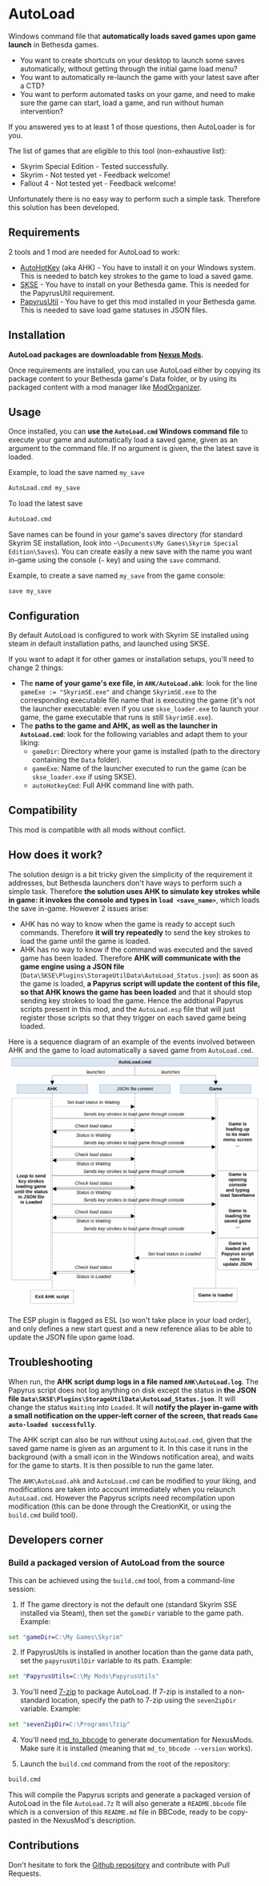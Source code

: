 # AutoLoad

Windows command file that **automatically loads saved games upon game launch** in Bethesda games.

* You want to create shortcuts on your desktop to launch some saves automatically, without getting through the initial game load menu?
* You want to automatically re-launch the game with your latest save after a CTD?
* You want to perform automated tasks on your game, and need to make sure the game can start, load a game, and run without human intervention?

If you answered yes to at least 1 of those questions, then AutoLoader is for you.

The list of games that are eligible to this tool (non-exhaustive list):
* Skyrim Special Edition - Tested successfully.
* Skyrim - Not tested yet - Feedback welcome!
* Fallout 4 - Not tested yet - Feedback welcome!

Unfortunately there is no easy way to perform such a simple task. Therefore this solution has been developed.

## Requirements

2 tools and 1 mod are needed for AutoLoad to work:
* [AutoHotKey](https://www.autohotkey.com/) (aka AHK) - You have to install it on your Windows system. This is needed to batch key strokes to the game to load a saved game.
* [SKSE](https://skse.silverlock.org/) - You have to install on your Bethesda game. This is needed for the PapyrusUtil requirement.
* [PapyrusUtil](https://www.nexusmods.com/skyrimspecialedition/mods/13048) - You have to get this mod installed in your Bethesda game. This is needed to save load game statuses in JSON files.

## Installation

**AutoLoad packages are downloadable from [Nexus Mods](https://www.nexusmods.com/skyrimspecialedition/mods/41478).**

Once requirements are installed, you can use AutoLoad either by copying its package content to your Bethesda game's Data folder, or by using its packaged content with a mod manager like [ModOrganizer](https://www.nexusmods.com/skyrimspecialedition/mods/6194).

## Usage

Once installed, you can **use the `AutoLoad.cmd` Windows command file** to execute your game and automatically load a saved game, given as an argument to the command file.
If no argument is given, the the latest save is loaded.

Example, to load the save named `my_save`
```bat
AutoLoad.cmd my_save
```

To load the latest save
```bat
AutoLoad.cmd
```

Save names can be found in your game's saves directory (for standard Skyrim SE installation, look into `~\Documents\My Games\Skyrim Special Edition\Saves`).
You can create easily a new save with the name you want in-game using the console (`~` key) and using the `save` command.

Example, to create a save named `my_save` from the game console:
```
save my_save
```

## Configuration

By default AutoLoad is configured to work with Skyrim SE installed using steam in default installation paths, and launched using SKSE.

If you want to adapt it for other games or installation setups, you'll need to change 2 things:
* The **name of your game's exe file, in `AHK/AutoLoad.ahk`**: look for the line `gameExe := "SkyrimSE.exe"` and change `SkyrimSE.exe` to the corresponding executable file name that is executing the game (it's not the launcher executable: even if you use `skse_loader.exe` to launch your game, the game executable that runs is still `SkyrimSE.exe`).
* The **paths to the game and AHK, as well as the launcher in `AutoLoad.cmd`**: look for the following variables and adapt them to your liking:
  * `gameDir`: Directory where your game is installed (path to the directory containing the `Data` folder).
  * `gameExe`: Name of the launcher executed to run the game (can be `skse_loader.exe` if using SKSE).
  * `autoHotkeyCmd`: Full AHK command line with path.

## Compatibility

This mod is compatible with all mods without conflict.

## How does it work?

The solution design is a bit tricky given the simplicity of the requirement it addresses, but Bethesda launchers don't have ways to perform such a simple task.
Therefore **the solution uses AHK to simulate key strokes while in game: it invokes the console and types in `load <save_name>`**, which loads the save in-game.
However 2 issues arise:
* AHK has no way to know when the game is ready to accept such commands. Therefore **it will try repeatedly** to send the key strokes to load the game until the game is loaded.
* AHK has no way to know if the command was executed and the saved game has been loaded. Therefore **AHK will communicate with the game engine using a JSON file** (`Data\SKSE\Plugins\StorageUtilData\AutoLoad_Status.json`): as soon as the game is loaded, **a Papyrus script will update the content of this file, so that AHK knows the game has been loaded** and that it should stop sending key strokes to load the game. Hence the addtional Papyrus scripts present in this mod, and the `AutoLoad.esp` file that will just register those scripts so that they trigger on each saved game being loaded.

Here is a sequence diagram of an example of the events involved between AHK and the game to load automatically a saved game from `AutoLoad.cmd`.
![Sequence diagram](https://raw.githubusercontent.com/Muriel-Salvan/AutoLoad/master/docs/sequence.png)

The ESP plugin is flagged as ESL (so won't take place in your load order), and only defines a new start quest and a new reference alias to be able to update the JSON file upon game load.

## Troubleshooting

When run, the **AHK script dump logs in a file named `AHK\AutoLoad.log`**.
The Papyrus script does not log anything on disk except the status in **the JSON file `Data\SKSE\Plugins\StorageUtilData\AutoLoad_Status.json`**. It will change the status `Waiting` into `Loaded`. It will **notify the player in-game with a small notification on the upper-left corner of the screen, that reads `Game auto-loaded successfully`**.

The AHK script can also be run without using `AutoLoad.cmd`, given that the saved game name is given as an argument to it. In this case it runs in the background (with a small icon in the Windows notification area), and waits for the game to starts. It is then possible to run the game later.

The `AHK\AutoLoad.ahk` and `AutoLoad.cmd` can be modified to your liking, and modifications are taken into account immediately when you relaunch `AutoLoad.cmd`. However the Papyrus scripts need recompilation upon modification (this can be done through the CreationKit, or using the `build.cmd` build tool).

## Developers corner

### Build a packaged version of AutoLoad from the source

This can be achieved using the `build.cmd` tool, from a command-line session:
1. If The game directory is not the default one (standard Skyrim SSE installed via Steam), then set the `gameDir` variable to the game path.
Example:
```bat
set "gameDir=C:\My Games\Skyrim"
```
2. If PapyrusUtils is installed in another location than the game data path, set the `papyrusUtilDir` variable to its path.
Example:
```bat
set "PapyrusUtils=C:\My Mods\PapyrusUtils"
```
3. You'll need [7-zip](https://www.7-zip.org/) to package AutoLoad. If 7-zip is installed to a non-standard location, specify the path to 7-zip using the `sevenZipDir` variable.
Example:
```bat
set "sevenZipDir=C:\Programs\7zip"
```
4. You'll need [md_to_bbcode](https://github.com/Muriel-Salvan/md_to_bbcode) to generate documentation for NexusMods. Make sure it is installed (meaning that `md_to_bbcode --version` works).
  
5. Launch the `build.cmd` command from the root of the repository:
```bat
build.cmd
```

This will compile the Papyrus scripts and generate a packaged version of AutoLoad in the file `AutoLoad.7z`
It will also generate a `README.bbcode` file which is a conversion of this `README.md` file in BBCode, ready to be copy-pasted in the NexusMod's description.

## Contributions

Don't hesitate to fork the [Github repository](https://github.com/Muriel-Salvan/AutoLoad) and contribute with Pull Requests.
